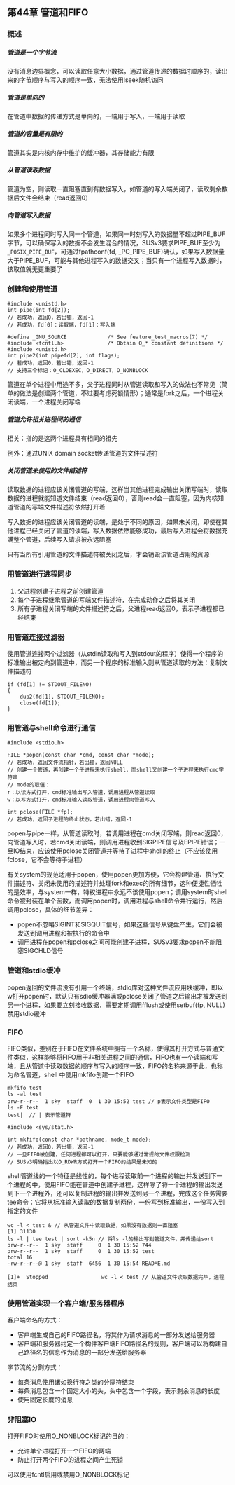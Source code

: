 ## 第44章 管道和FIFO

### 概述

##### 管道是一个字节流

没有消息边界概念，可以读取任意大小数据，通过管道传递的数据时顺序的，读出来的字节顺序与写入的顺序一致，无法使用lseek随机访问

##### 管道是单向的

在管道中数据的传递方式是单向的，一端用于写入，一端用于读取

##### 管道的容量是有限的

管道其实是内核内存中维护的缓冲器，其存储能力有限

##### 从管道读取数据

管道为空，则读取一直阻塞直到有数据写入，如管道的写入端关闭了，读取剩余数据后文件会结束（read返回0）

##### 向管道写入数据

如果多个进程同时写入同一个管道，如果同一时刻写入的数据量不超过PIPE_BUF字节，可以确保写入的数据不会发生混合的情况，SUSv3要求PIPE_BUF至少为`_POSIX_PIPE_BUF`，可通过fpathconf(fd, _PC_PIPE_BUF)确认，如果写入数据量大于PIPE_BUF，可能与其他进程写入的数据交叉；当只有一个进程写入数据时，该取值就无更重要了

### 创建和使用管道

```
#include <unistd.h>
int pipe(int fd[2]);
// 若成功，返回0，若出错，返回-1
// 若成功，fd[0]：读取端，fd[1]：写入端

#define _GNU_SOURCE             /* See feature_test_macros(7) */
#include <fcntl.h>              /* Obtain O_* constant definitions */
#include <unistd.h>
int pipe2(int pipefd[2], int flags);
// 若成功，返回0，若出错，返回-1
// 支持三个标记：O_CLOEXEC，O_DIRECT，O_NONBLOCK
```

管道在单个进程中用途不多，父子进程同时从管道读取和写入的做法也不常见（简单的做法是创建两个管道，不过要考虑死锁情形）；通常是fork之后，一个进程关闭读端，一个进程关闭写端

##### 管道允许相关进程间的通信

相关：指的是这两个进程具有相同的祖先

例外：通过UNIX domain socket传递管道的文件描述符

##### 关闭管道未使用的文件描述符

读取数据的进程应该关闭管道的写端，这样当其他进程完成输出关闭写端时，读取数据的进程就能知道文件结束（read返回0），否则read会一直阻塞，因为内核知道管道的写端文件描述符依然打开着

写入数据的进程应该关闭管道的读端，是处于不同的原因，如果未关闭，即使在其他进程已经关闭了管道的读端，写入数据依然能够成功，最后写入进程会将数据充满整个管道，后续写入请求被永远阻塞

只有当所有引用管道的文件描述符被关闭之后，才会销毁该管道占用的资源

### 用管道进行进程同步

1. 父进程创建子进程之前创建管道
2. 每个子进程继承管道的写端文件描述符，在完成动作之后将其关闭
3. 所有子进程关闭写端的文件描述符之后，父进程read返回0，表示子进程都已经结束

### 用管道连接过滤器

使用管道连接两个过滤器（从stdin读取和写入到stdout的程序）使得一个程序的标准输出被定向到管道中，而另一个程序的标准输入则从管道读取的方法：复制文件描述符

```
if (fd[1] != STDOUT_FILENO)
{
    dup2(fd[1], STDOUT_FILENO);
    close(fd[1]);
}
```

### 用管道与shell命令进行通信

```
#include <stdio.h>

FILE *popen(const char *cmd, const char *mode);
// 若成功，返回文件流指针，若出错，返回NULL
// 创建一个管道，再创建一个子进程来执行shell，而shell又创建一个子进程来执行cmd字符串
// mode的取值：
r：以读方式打开，cmd标准输出写入管道，调用进程从管道读取
w：以写方式打开，cmd标准输入读取管道，调用进程向管道写入

int pclose(FILE *fp);
// 若成功，返回子进程的终止状态，若出错，返回-1
```

popen与pipe一样，从管道读取时，若调用进程在cmd关闭写端，则read返回0，向管道写入时，若cmd关闭读端，则调用进程收到SIGPIPE信号及EPIPE错误；一旦IO结束，应该使用pclose关闭管道并等待子进程中shell的终止（不应该使用fclose，它不会等待子进程）

有关system的规范适用于popen，使用popen更加方便，它会构建管道、执行文件描述符、关闭未使用的描述符并处理fork和exec的所有细节，这种便捷性牺牲的是效率，与system一样，特权进程中永远不该使用popen；调用system时shell命令被封装在单个函数，而调用popen时，调用进程与shell命令并行运行，然后调用pclose，具体的细节差异：

* popen不忽略SIGINT和SIGQUIT信号，如果这些信号从键盘产生，它们会被发送到调用进程和被执行的命令中
* 调用进程在popen和pclose之间可能创建子进程，SUSv3要求popen不能阻塞SIGCHLD信号

### 管道和stdio缓冲

popen返回的文件流没有引用一个终端，stdio库对这种文件流应用块缓冲，即以w打开popen时，默认只有sdio缓冲器满或pclose关闭了管道之后输出才被发送到另一个进程，如果要立刻接收数据，需要定期调用fflush或使用setbuf(fp, NULL)禁用stdio缓冲

### FIFO

FIFO类似，差别在于FIFO在文件系统中拥有一个名称，使得其打开方式与普通文件类似，这样能够将FIFO用于非相关进程之间的通信，FIFO也有一个读端和写端，且从管道中读取数据的顺序与写入的顺序一致，FIFO的名称来源于此，也称为命名管道，shell 中使用mkfifo创建一个FIFO

```
mkfifo test
ls -al test 
prw-r--r--  1 sky  staff  0  1 30 15:52 test // p表示文件类型是FIFO
ls -F test 
test|  // | 表示管道符
```

```
#include <sys/stat.h>

int mkfifo(const char *pathname, mode_t mode);
// 若成功，返回0，若出错，返回-1
// 一旦FIFO被创建，任何进程都可以打开，只要能够通过常规的文件权限检测
// SUSv3明确指出以O_RDWR方式打开一个FIFO的结果是未知的
```

shell管道线的一个特征是线性的，每个进程读取前一个进程的输出并发送到下一个进程的中，使用FIFO能在管道中创建子进程，这样除了将一个进程的输出发送到下一个进程外，还可以复制进程的输出并发送到另一个进程，完成这个任务需要tee命令：它将从标准输入读取的数据复制两份，一份写到标准输出，一份写入到指定的文件

```
wc -l < test & // 从管道文件中读取数据，如果没有数据则一直阻塞
[1] 31130
ls -l | tee test | sort -k5n // 将ls -l的输出写到管道文件，并传递给sort
prw-r--r--  1 sky  staff     0  1 30 15:52 744
prw-r--r--  1 sky  staff     0  1 30 15:52 test
total 16
-rw-r--r--@ 1 sky  staff  6456  1 30 15:54 README.md

[1]+  Stopped                 wc -l < test // 从管道文件读取数据完毕，进程结束
```

### 使用管道实现一个客户端/服务器程序

客户端命名的方式：

* 客户端生成自己的FIFO路径名，将其作为请求消息的一部分发送给服务器
* 客户端和服务器约定一个构件客户端FIFO路径名的规则，客户端可以将构建自己路径名的信息作为消息的一部分发送给服务器

字节流的分割方式：

* 每条消息使用诸如换行符之类的分隔符结束
* 每条消息包含一个固定大小的头，头中包含一个字段，表示剩余消息的长度
* 使用固定长度的消息

### 非阻塞IO

打开FIFO时使用O_NONBLOCK标记的目的：

* 允许单个进程打开一个FIFO的两端
* 防止打开两个FIFO的进程之间产生死锁

可以使用fcntl启用或禁用O_NONBLOCK标记

